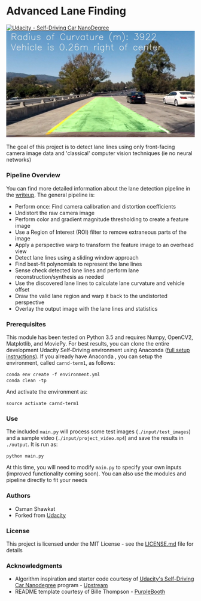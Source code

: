 # Advanced Lane Finding
[![Udacity - Self-Driving Car NanoDegree](https://s3.amazonaws.com/udacity-sdc/github/shield-carnd.svg)](http://www.udacity.com/drive)
![Lanes Image](./output/test_images/ll_overlay_test1.jpg)

The goal of this project is to detect lane lines using only front-facing camera image data and 'classical' computer vision techniques (ie no neural networks)

### Pipeline Overview

You can find more detailed information about the lane detection pipeline in the [writeup](./writeup.md).  The general pipeline is:

 * Perform once: Find camera calibration and distortion coefficients
 * Undistort the raw camera image
 * Perform color and gradient magnitude thresholding to create a feature image
 * Use a Region of Interest (ROI) filter to remove extraneous parts of the image
 * Apply a perspective warp to transform the feature image to an overhead view
 * Detect lane lines using a sliding window approach
 * Find best-fit polynomials to represent the lane lines
 * Sense check detected lane lines and perform lane reconstruction/synthesis as needed
 * Use the discovered lane lines to calculate lane curvature and vehicle offset
 * Draw the valid lane region and warp it back to the undistorted perspective
 * Overlay the output image with the lane lines and statistics

### Prerequisites

This module has been tested on Python 3.5 and requires Numpy, OpenCV2, Matplotlib, and MoviePy.  For best results, you can clone the entire development Udacity Self-Driving environment using Anaconda ([full setup instructions](https://github.com/udacity/CarND-Term1-Starter-Kit/blob/master/doc/configure_via_anaconda.md)).  If you already have Anaconda , you can setup the environment, called ```carnd-term1```, as follows:

```
conda env create -f environment.yml
conda clean -tp
```

And activate the environment as:
```
source activate carnd-term1
```

### Use

The included ```main.py``` will process some test images (```./input/test_images```) and a sample video (```./input/project_video.mp4```) and save the results in ```./output```.  It is run as:

```
python main.py
```

At this time, you will need to modify ```main.py``` to specify your own inputs (improved functionality coming soon).  You can also use the modules and pipeline directly to fit your needs

### Authors

* Osman Shawkat
* Forked from [Udacity](https://github.com/udacity/CarND-Advanced-Lane-Lines)

### License

This project is licensed under the MIT License - see the [LICENSE.md](LICENSE.md) file for details

### Acknowledgments

* Algorithm inspiration and starter code courtesy of [Udacity's Self-Driving Car Nanodegree](https://www.udacity.com/course/self-driving-car-engineer-nanodegree--nd013) program - [Upstream](https://github.com/udacity/CarND-Advanced-Lane-Lines)
* README template courtesy of Bille Thompson - [PurpleBooth](https://github.com/PurpleBooth)
